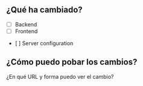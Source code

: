## ¿Qué ha cambiado?

- [ ] Backend
- [ ] Frontend
- [ ] Server configuration

## ¿Cómo puedo pobar los cambios?
¿En qué URL y forma puedo ver el cambio?
